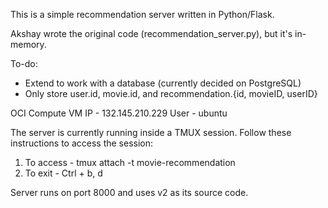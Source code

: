 This is a simple recommendation server written in Python/Flask.

Akshay wrote the original code (recommendation_server.py), but it's in-memory.

To-do:
- Extend to work with a database (currently decided on PostgreSQL)
- Only store user.id, movie.id, and recommendation.{id, movieID, userID}

OCI Compute VM IP - 132.145.210.229
User - ubuntu

The server is currently running inside a TMUX session. Follow these instructions to access the session:

1. To access - tmux attach -t movie-recommendation
2. To exit - Ctrl + b, d

Server runs on port 8000 and uses v2 as its source code.

